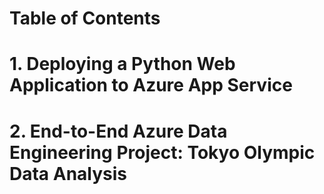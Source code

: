 # Table of Contents
# 1. Deploying a Python Web Application to Azure App Service
# 2. End-to-End Azure Data Engineering Project: Tokyo Olympic Data Analysis
